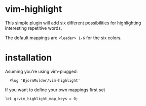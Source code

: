 # vim-highlight

This simple plugin will add six different possibilities for highlighting interesting repetitive words.

The default mappings are `<leader> 1-6` for the six colors.

# installation
Asuming you're using vim-plugged:
```
  Plug 'BjornMulder/vim-highlight'
```

If you want to define your own mappings first set

```
let g:vim_highlight_map_keys = 0;
```
